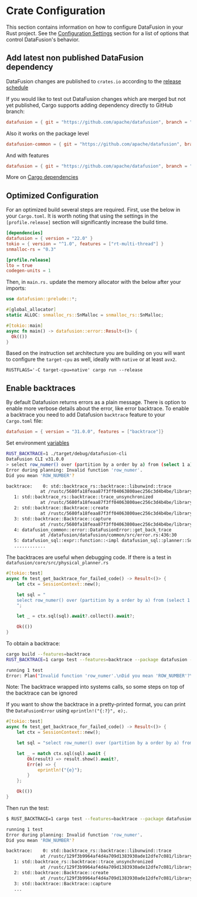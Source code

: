 <!---
  Licensed to the Apache Software Foundation (ASF) under one
  or more contributor license agreements.  See the NOTICE file
  distributed with this work for additional information
  regarding copyright ownership.  The ASF licenses this file
  to you under the Apache License, Version 2.0 (the
  "License"); you may not use this file except in compliance
  with the License.  You may obtain a copy of the License at

    http://www.apache.org/licenses/LICENSE-2.0

  Unless required by applicable law or agreed to in writing,
  software distributed under the License is distributed on an
  "AS IS" BASIS, WITHOUT WARRANTIES OR CONDITIONS OF ANY
  KIND, either express or implied.  See the License for the
  specific language governing permissions and limitations
  under the License.
-->

# Crate Configuration

This section contains information on how to configure DataFusion in your Rust
project. See the [Configuration Settings] section for a list of options that
control DataFusion's behavior.

[configuration settings]: configs.md

## Add latest non published DataFusion dependency

DataFusion changes are published to `crates.io` according to the [release schedule](https://github.com/apache/datafusion/blob/main/dev/release/README.md#release-process)

If you would like to test out DataFusion changes which are merged but not yet
published, Cargo supports adding dependency directly to GitHub branch:

```toml
datafusion = { git = "https://github.com/apache/datafusion", branch = "main"}
```

Also it works on the package level

```toml
datafusion-common = { git = "https://github.com/apache/datafusion", branch = "main", package = "datafusion-common"}
```

And with features

```toml
datafusion = { git = "https://github.com/apache/datafusion", branch = "main", default-features = false, features = ["unicode_expressions"] }
```

More on [Cargo dependencies](https://doc.rust-lang.org/cargo/reference/specifying-dependencies.html#specifying-dependencies)

## Optimized Configuration

For an optimized build several steps are required. First, use the below in your `Cargo.toml`. It is
worth noting that using the settings in the `[profile.release]` section will significantly increase the build time.

```toml
[dependencies]
datafusion = { version = "22.0" }
tokio = { version = "^1.0", features = ["rt-multi-thread"] }
snmalloc-rs = "0.3"

[profile.release]
lto = true
codegen-units = 1
```

Then, in `main.rs.` update the memory allocator with the below after your imports:

```rust ,ignore
use datafusion::prelude::*;

#[global_allocator]
static ALLOC: snmalloc_rs::SnMalloc = snmalloc_rs::SnMalloc;

#[tokio::main]
async fn main() -> datafusion::error::Result<()> {
  Ok(())
}
```

Based on the instruction set architecture you are building on you will want to configure the `target-cpu` as well, ideally
with `native` or at least `avx2`.

```shell
RUSTFLAGS='-C target-cpu=native' cargo run --release
```

## Enable backtraces

By default Datafusion returns errors as a plain message. There is option to enable more verbose details about the error,
like error backtrace. To enable a backtrace you need to add Datafusion `backtrace` feature to your `Cargo.toml` file:

```toml
datafusion = { version = "31.0.0", features = ["backtrace"]}
```

Set environment [variables](https://doc.rust-lang.org/std/backtrace/index.html#environment-variables)

```bash
RUST_BACKTRACE=1 ./target/debug/datafusion-cli
DataFusion CLI v31.0.0
> select row_numer() over (partition by a order by a) from (select 1 a);
Error during planning: Invalid function 'row_numer'.
Did you mean 'ROW_NUMBER'?

backtrace:    0: std::backtrace_rs::backtrace::libunwind::trace
             at /rustc/5680fa18feaa87f3ff04063800aec256c3d4b4be/library/std/src/../../backtrace/src/backtrace/libunwind.rs:93:5
   1: std::backtrace_rs::backtrace::trace_unsynchronized
             at /rustc/5680fa18feaa87f3ff04063800aec256c3d4b4be/library/std/src/../../backtrace/src/backtrace/mod.rs:66:5
   2: std::backtrace::Backtrace::create
             at /rustc/5680fa18feaa87f3ff04063800aec256c3d4b4be/library/std/src/backtrace.rs:332:13
   3: std::backtrace::Backtrace::capture
             at /rustc/5680fa18feaa87f3ff04063800aec256c3d4b4be/library/std/src/backtrace.rs:298:9
   4: datafusion_common::error::DataFusionError::get_back_trace
             at /datafusion/datafusion/common/src/error.rs:436:30
   5: datafusion_sql::expr::function::<impl datafusion_sql::planner::SqlToRel<S>>::sql_function_to_expr
   ............
```

The backtraces are useful when debugging code. If there is a test in `datafusion/core/src/physical_planner.rs`

```rust
#[tokio::test]
async fn test_get_backtrace_for_failed_code() -> Result<()> {
    let ctx = SessionContext::new();

    let sql = "
    select row_numer() over (partition by a order by a) from (select 1 a);
    ";

    let _ = ctx.sql(sql).await?.collect().await?;

    Ok(())
}
```

To obtain a backtrace:

```bash
cargo build --features=backtrace
RUST_BACKTRACE=1 cargo test --features=backtrace --package datafusion --lib -- physical_planner::tests::test_get_backtrace_for_failed_code --exact --nocapture

running 1 test
Error: Plan("Invalid function 'row_numer'.\nDid you mean 'ROW_NUMBER'?\n\nbacktrace:    0: std::backtrace_rs::backtrace::libunwind::trace\n             at /rustc/129f3b9964af4d4a709d1383930ade12dfe7c081/library/std/src/../../backtrace/src/backtrace/libunwind.rs:105:5\n   1: std::backtrace_rs::backtrace::trace_unsynchronized\n...
```

Note: The backtrace wrapped into systems calls, so some steps on top of the backtrace can be ignored

If you want to show the backtrace in a pretty-printed format, you can print the `DataFusionError` using `eprintln!("{:?}", e);`.

```rust
#[tokio::test]
async fn test_get_backtrace_for_failed_code() -> Result<()> {
    let ctx = SessionContext::new();

    let sql = "select row_numer() over (partition by a order by a) from (select 1 a);";

    let _ = match ctx.sql(sql).await {
        Ok(result) => result.show().await?,
        Err(e) => {
            eprintln!("{e}");
        }
    };

    Ok(())
}
```

Then run the test:

```bash
$ RUST_BACKTRACE=1 cargo test --features=backtrace --package datafusion --lib -- physical_planner::tests::test_get_backtrace_for_failed_code --exact --nocapture

running 1 test
Error during planning: Invalid function 'row_numer'.
Did you mean 'ROW_NUMBER'?

backtrace:    0: std::backtrace_rs::backtrace::libunwind::trace
             at /rustc/129f3b9964af4d4a709d1383930ade12dfe7c081/library/std/src/../../backtrace/src/backtrace/libunwind.rs:105:5
   1: std::backtrace_rs::backtrace::trace_unsynchronized
             at /rustc/129f3b9964af4d4a709d1383930ade12dfe7c081/library/std/src/../../backtrace/src/backtrace/mod.rs:66:5
   2: std::backtrace::Backtrace::create
             at /rustc/129f3b9964af4d4a709d1383930ade12dfe7c081/library/std/src/backtrace.rs:331:13
   3: std::backtrace::Backtrace::capture
   ...
```

